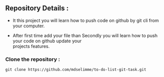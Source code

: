 ## Repository Details :

- It this project you will learn how to push code on github by git cli from your computer.

- After first time add your file than Secondly you will learn how to push your code on github update your  
  projects features.

### Clone the repository :

`git clone https://github.com/mdselimme/to-do-list-git-task.git`
